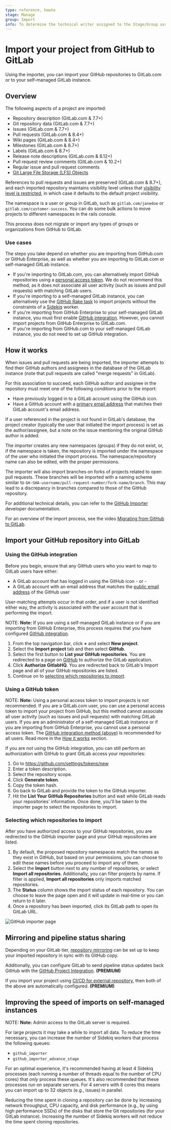 ```yaml
---
type: reference, howto
stage: Manage
group: Import
info: To determine the technical writer assigned to the Stage/Group associated with this page, see https://about.gitlab.com/handbook/engineering/ux/technical-writing/#assignments
---
```


# Import your project from GitHub to GitLab

Using the importer, you can import your GitHub repositories to GitLab.com or to
your self-managed GitLab instance.

## Overview

The following aspects of a project are imported:

- Repository description (GitLab.com & 7.7+)
- Git repository data (GitLab.com & 7.7+)
- Issues (GitLab.com & 7.7+)
- Pull requests (GitLab.com & 8.4+)
- Wiki pages (GitLab.com & 8.4+)
- Milestones (GitLab.com & 8.7+)
- Labels (GitLab.com & 8.7+)
- Release note descriptions (GitLab.com & 8.12+)
- Pull request review comments (GitLab.com & 10.2+)
- Regular issue and pull request comments
- [Git Large File Storage (LFS) Objects](../../../topics/git/lfs/index.md)

References to pull requests and issues are preserved (GitLab.com & 8.7+), and
each imported repository maintains visibility level unless that [visibility
level is restricted](../../../public_access/public_access.md#restricting-the-use-of-public-or-internal-projects),
in which case it defaults to the default project visibility.

The namespace is a user or group in GitLab, such as `gitlab.com/janedoe` or `gitlab.com/customer-success`. You can do some bulk actions to move projects to different namespaces in the rails console.

This process does not migrate or import any types of groups or organizations from GitHub to GitLab.

### Use cases

The steps you take depend on whether you are importing from GitHub.com or GitHub Enterprise, as well as whether you are importing to GitLab.com or self-managed GitLab instance.

- If you're importing to GitLab.com, you can alternatively import GitHub repositories
  using a [personal access token](#using-a-github-token). We do not recommend
  this method, as it does not associate all user activity (such as issues and
  pull requests) with matching GitLab users.
- If you're importing to a self-managed GitLab instance, you can alternatively use the
  [GitHub Rake task](../../../administration/raketasks/github_import.md) to import
  projects without the constraints of a [Sidekiq](../../../development/sidekiq_style_guide.md) worker.
- If you're importing from GitHub Enterprise to your self-managed GitLab instance, you must first enable
  [GitHub integration](../../../integration/github.md). However, you cannot import projects from GitHub Enterprise to GitLab.com.
- If you're importing from GitHub.com to your self-managed GitLab instance, you do not need to set up GitHub integration.

## How it works

When issues and pull requests are being imported, the importer attempts to find their GitHub authors and
assignees in the database of the GitLab instance (note that pull requests are called "merge requests" in GitLab).

For this association to succeed, each GitHub author and assignee in the repository
must meet one of the following conditions prior to the import:

- Have previously logged in to a GitLab account using the GitHub icon.
- Have a GitHub account with a
  [primary email address](https://docs.github.com/en/github/setting-up-and-managing-your-github-user-account/setting-your-commit-email-address)
  that matches their GitLab account's email address.

If a user referenced in the project is not found in GitLab's database, the project creator (typically the user
that initiated the import process) is set as the author/assignee, but a note on the issue mentioning the original
GitHub author is added.

The importer creates any new namespaces (groups) if they do not exist, or, if the namespace is taken, the
repository is imported under the namespace of the user who initiated the import process. The namespace/repository
name can also be edited, with the proper permissions.

The importer will also import branches on forks of projects related to open pull requests. These branches will be
imported with a naming scheme similar to `GH-SHA-username/pull-request-number/fork-name/branch`. This may lead to
a discrepancy in branches compared to those of the GitHub repository.

For additional technical details, you can refer to the
[GitHub Importer](../../../development/github_importer.md "Working with the GitHub importer")
developer documentation.

For an overview of the import process, see the video [Migrating from GitHub to GitLab](https://youtu.be/VYOXuOg9tQI).

## Import your GitHub repository into GitLab

### Using the GitHub integration

Before you begin, ensure that any GitHub users who you want to map to GitLab users have either:

- A GitLab account that has logged in using the GitHub icon
  \- or -
- A GitLab account with an email address that matches the [public email address](https://docs.github.com/en/github/setting-up-and-managing-your-github-user-account/setting-your-commit-email-address) of the GitHub user

User-matching attempts occur in that order, and if a user is not identified either way, the activity is associated with
the user account that is performing the import.

NOTE: **Note:**
If you are using a self-managed GitLab instance or if you are importing from GitHub Enterprise, this process requires that you have configured
[GitHub integration](../../../integration/github.md).

1. From the top navigation bar, click **+** and select **New project**.
1. Select the **Import project** tab and then select **GitHub**.
1. Select the first button to **List your GitHub repositories**. You are redirected to a page on [GitHub](https://github.com) to authorize the GitLab application.
1. Click **Authorize GitlabHQ**. You are redirected back to GitLab's Import page and all of your GitHub repositories are listed.
1. Continue on to [selecting which repositories to import](#selecting-which-repositories-to-import).

### Using a GitHub token

NOTE: **Note:**
Using a personal access token to import projects is not recommended. If you are a GitLab.com user,
you can use a personal access token to import your project from GitHub, but this method cannot
associate all user activity (such as issues and pull requests) with matching GitLab users.
If you are an administrator of a self-managed GitLab instance or if you are importing from
GitHub Enterprise, you cannot use a personal access token.
The [GitHub integration method (above)](#using-the-github-integration) is recommended for all users.
Read more in the [How it works](#how-it-works) section.

If you are not using the GitHub integration, you can still perform an authorization with GitHub to grant GitLab access your repositories:

1. Go to <https://github.com/settings/tokens/new>
1. Enter a token description.
1. Select the repository scope.
1. Click **Generate token**.
1. Copy the token hash.
1. Go back to GitLab and provide the token to the GitHub importer.
1. Hit the **List Your GitHub Repositories** button and wait while GitLab reads your repositories' information.
   Once done, you'll be taken to the importer page to select the repositories to import.

### Selecting which repositories to import

After you have authorized access to your GitHub repositories, you are redirected to the GitHub importer page and
your GitHub repositories are listed.

1. By default, the proposed repository namespaces match the names as they exist in GitHub, but based on your permissions,
   you can choose to edit these names before you proceed to import any of them.
1. Select the **Import** button next to any number of repositories, or select **Import all repositories**. Additionally,
   you can filter projects by name. If filter is applied, **Import all repositories** only imports matched repositories.
1. The **Status** column shows the import status of each repository. You can choose to leave the page open and it will
   update in real-time or you can return to it later.
1. Once a repository has been imported, click its GitLab path to open its GitLab URL.

![GitHub importer page](img/import_projects_from_github_importer_v12_3.png)

## Mirroring and pipeline status sharing

Depending on your GitLab tier, [repository mirroring](../repository/repository_mirroring.md) can be set up to keep
your imported repository in sync with its GitHub copy.

Additionally, you can configure GitLab to send pipeline status updates back GitHub with the
[GitHub Project Integration](../integrations/github.md). **(PREMIUM)**

If you import your project using [CI/CD for external repository](../../../ci/ci_cd_for_external_repos/index.md), then both
of the above are automatically configured. **(PREMIUM)**

## Improving the speed of imports on self-managed instances

NOTE: **Note:**
Admin access to the GitLab server is required.

For large projects it may take a while to import all data. To reduce the time necessary, you can increase the number of
Sidekiq workers that process the following queues:

- `github_importer`
- `github_importer_advance_stage`

For an optimal experience, it's recommended having at least 4 Sidekiq processes (each running a number of threads equal
to the number of CPU cores) that *only* process these queues. It's also recommended that these processes run on separate
servers. For 4 servers with 8 cores this means you can import up to 32 objects (e.g., issues) in parallel.

Reducing the time spent in cloning a repository can be done by increasing network throughput, CPU capacity, and disk
performance (e.g., by using high performance SSDs) of the disks that store the Git repositories (for your GitLab instance).
Increasing the number of Sidekiq workers will *not* reduce the time spent cloning repositories.

